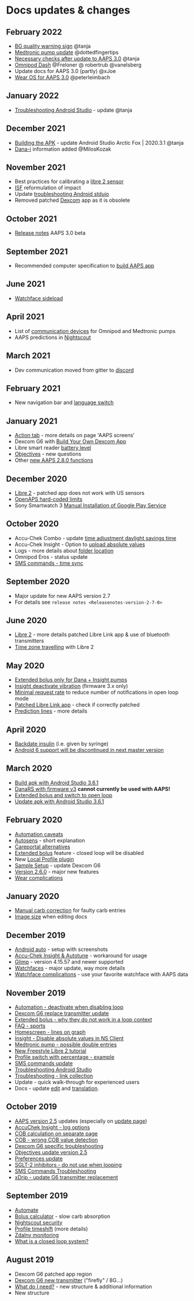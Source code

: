 # Docs updates & changes

## February 2022

- [BG quality warning sign](Screenshots-bg-warning-sign) @tanja
- [Medtronic pump update](../Configuration/MedtronicPump.md) @dottedfingertips
- [Necessary checks after update to AAPS 3.0](../Installing-AndroidAPS/update3_0.md) @tanja
- [Omnipod Dash](../Configuration/OmnipodDASH.md) @Freloner @ robertrub @vanelsberg
- Update docs for AAPS 3.0 (partly) @xJoe
- [Wear OS for AAPS 3.0](../Configuration/Watchfaces.md) @peterleimbach

## January 2022

- [Troubleshooting Android Studio](../Installing-AndroidAPS/troubleshooting_androidstudio.md) - update @tanja

## December 2021

- [Building the APK](../Installing-AndroidAPS/Building-APK.md) - update Android Studio Arctic Fox | 2020.3.1 @tanja
- [Dana-i](../Configuration/DanaRS-Insulin-Pump.md) information added @MilosKozak

## November 2021

- Best practices for calibrating a [libre 2 sensor](Libre2-best-practices-for-calibrating-a-libre-2-sensor)
- [ISF](FAQ-impact) reformulation of impact
- Update [troubleshooting Android stduio](../Installing-AndroidAPS/troubleshooting_androidstudio.md)
- Removed patched [Dexcom](../Hardware/DexcomG6.md) app as it is obsolete

## October 2021

- [Release notes](../Installing-AndroidAPS/Releasenotes.md) AAPS 3.0 beta

## September 2021

- Recommended computer specification to [build AAPS app](Building-APK-recommended-specification-of-computer-for-building-apk-file)

## June 2021

- [Watchface sideload](../Configuration/Watchfaces.md)

## April 2021

- List of [communication devices](module-additional-communication-device) for Omnipod and Medtronic pumps
- AAPS predictions in [Nightscout](Nightscout-manual-nightscout-setup)

## March 2021

- Dev communication moved from gitter to [discord](https://discord.gg/4fQUWHZ4Mw)

## February 2021

- New navigation bar and [language switch](../changelanguage.md)

## January 2021

- [Action tab](Screenshots-action-tab) - more details on page 'AAPS screens'
- Dexcom G6 with [Build Your Own Dexcom App](DexcomG6-if-using-g6-with-build-your-own-dexcom-app)
- Libre smart reader [battery level](Screenshots-sensor-level-battery)
- [Objectives](Objectives-objective-3-prove-your-knowledge) - new questions
- Other [new AAPS 2.8.0 functions](Releasenotes-version-2-8-0)

## December 2020

- [Libre 2](../Hardware/Libre2.md) - patched app does not work with US sensors
- [OpenAPS hard-coded limits](Open-APS-features-overview-of-hard-coded-limits)
- Sony Smartwatch 3 [Manual Installation of Google Play Service](../Usage/SonySW3.md)

## October 2020

- Accu-Chek Combo - update [time adjustment daylight savings time](Timezone-traveling-time-adjustment-daylight-savings-time-dst)
- Accu-Chek Insight - Option to [upload absolute values](Accu-Chek-Insight-Pump-settings-in-aaps)
- Logs - more details about [folder location](../Usage/Accessing-logfiles.md)
- Omnipod Eros - status update
- [SMS commands - time sync](../Children/SMS-Commands.md)

## September 2020

- Major update for new AAPS version 2.7
- For details see `release notes <Releasenotes-version-2-7-0>`

## June 2020

- [Libre 2](../Hardware/Libre2.md) - more details patched Libre Link app & use of bluetooth transmitters
- [Time zone travelling](../Usage/Timezone-traveling.md) with Libre 2

## May 2020

- [Extended bolus only for Dana + Insight pumps](Extended-Carbs-extended-bolus-and-switch-to-open-loop-dana-and-insight-pump-only)
- [Insight deactivate vibration](Accu-Chek-Insight-Pump-vibration) (firmware 3.x only)
- [Minimal request rate](Preferences-minimal-request-change) to reduce number of notifications in open loop mode
- [Patched Libre Link app](Libre2-step-1-build-your-own-patched-librelink-app) - check if correctly patched
- [Prediction lines](Screenshots-prediction-lines) - more details

## April 2020

- [Backdate insulin](CPbefore26-carbs-bolus) (i.e. given by syringe)
- [Android 6 support will be discontinued in next master version](../Module/module-phone)

## March 2020

- [Build apk with Android Studio 3.6.1](../Installing-AndroidAPS/Building-APK.md)
- [DanaRS with firmware v3](../Configuration/DanaRS-Insulin-Pump.md) **cannot currently be used with AAPS!**
- [Extended bolus and switch to open loop](Extended-Carbs-extended-bolus-and-switch-to-open-loop-dana-and-insight-pump-only)
- [Update apk with Android Studio 3.6.1](../Installing-AndroidAPS/Update-to-new-version.md)

## February 2020

- [Automation caveats](Automation-good-practice-caveats)
- [Autosens](Open-APS-features-autosens) - short explanation
- [Careportal alternatives](../Usage/CPbefore26.md)
- [Extended bolus](Extended-Carbs-extended-bolus-and-switch-to-open-loop-dana-and-insight-pump-only) feature - closed loop will be disabled
- New [Local Profile plugin](Config-Builder-local-profile)
- [Sample Setup](../Getting-Started/Sample-Setup.md) - update Dexcom G6
- [Version 2.6.0](Releasenotes-version-2-6-0) - major new features
- [Wear complications](../Configuration/Watchfaces.md)

## January 2020

- [Manual carb correction](Screenshots-carb-correction) for faulty carb entries
- [Image size](make-a-PR-image-size) when editing docs

## December 2019

- [Android auto](../Usage/Android-auto.md) - setup with screenshots
- [Accu-Chek Insight & Autotune](Accu-Chek-Insight-Pump-settings-in-aaps) - workaround for usage
- [Glimp](Config-Builder-bg-source) - version 4.15.57 and newer supported
- [Watchfaces](../Configuration/Watchfaces.md) - major update, way more details
- [Watchface complications](Watchfaces-complications) - use your favorite watchface with AAPS data

## November 2019

- [Automation - deactivate when disabling loop](Automation-important-note)
- [Dexcom G6 replace transmitter update](xdrip-replace-transmitter)
- [Extended bolus - why they do not work in a loop context](Extended-Carbs-extended-bolus-and-switch-to-open-loop-dana-and-insight-pump-only)
- [FAQ - sports](FAQ-sports)
- [Homescreen - lines on graph](Screenshots-section-f-main-graph)
- [Insight - Disable absolute values in NS Client](Accu-Chek-Insight-Pump-settings-in-aaps)
- [Medtronic pump - possible double entries](../Configuration/MedtronicPump.md)
- [New Freestyle Libre 2 tutorial](../Hardware/Libre2.md)
- [Profile switch with percentage - example](../Usage/Profiles.md)
- [SMS commands update](../Children/SMS-Commands.md)
- [Troubleshooting Android Studio](../Installing-AndroidAPS/troubleshooting_androidstudio.md)
- [Troubleshooting - link collection](../Usage/troubleshooting.md)
- Update - quick walk-through for experienced users
- Docs - update [edit](make-a-PR-code-syntax) and [translation](translations#translation-of-the-documentation).

## October 2019

- [AAPS version 2.5](Releasenotes-version-2-5-0) updates (especially on [update page](Update-to-new-version.md))
- [AccuChek Insight - log options](Accu-Chek-Insight-Pump-settings-in-aaps)
- [COB calculation on separate page](../Usage/COB-calculation.md)
- [COB - wrong COB value detection](COB-calculation-detection-of-wrong-cob-values)
- [Dexcom G6 specific troubleshooting](DexcomG6-dexcom-g6-specific-troubleshooting)
- [Objectives update version 2.5](../Usage/Objectives.md)
- [Preferences update](../Configuration/Preferences.md)
- [SGLT-2 inhibitors - do not use when looping](module-no-use-of-sglt-2-inhibitors)
- [SMS Commands Troubleshooting](SMS-Commands-troubleshooting)
- [xDrip - update G6 transmitter replacement](xdrip-replace-transmitter)

## September 2019

- [Automate](../Usage/Automation.md)
- [Bolus calculator](Screenshots-wrong-cob-detection) - slow carb absorption
- [Nightscout security](Nightscout-security-considerations)
- [Profile timeshift](Profiles-time-shift) (more details)
- [Zdalny monitoring](../Children/Children.md)
- [What is a closed loop system?](../Getting-Started/ClosedLoop.md)

## August 2019

- Dexcom G6 patched app region
- [Dexcom G6 new transmitter](xdrip-connect-g6-transmitter-for-the-first-time) ("firefly" / 8G...)
- [What do I need?](index-what-do-i-need) - new structure & additional information
- New structure
